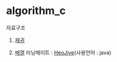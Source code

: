 # algorithm_c
자료구조
1. [재귀](./recursion_c_file/재귀파일목록.md)

2. [배열](./배열목록.md)
러닝메이트 : [HeoJiye](https://github.com/HeoJiye/Java_study)(사용언어 : java)